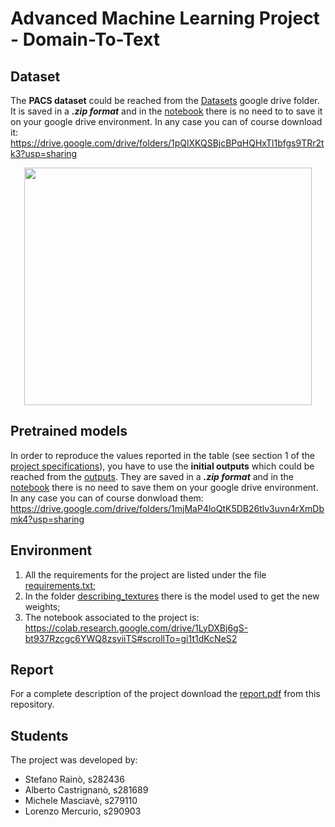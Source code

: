 # Advanced Machine Learning Project - Domain-To-Text
 
## Dataset
The **PACS dataset** could be reached from the [Datasets](https://drive.google.com/drive/folders/1pQlXKQSBjcBPqHQHxTl1bfgs9TRr2tk3?usp=sharing) google drive folder. It is saved in a ***.zip format*** and in the [notebook](https://colab.research.google.com/drive/1LyDXBj6gS-bt937Rzcgc6YWQ8zsviiTS#scrollTo=gi1t1dKcNeS2) there is no need to to save it on your google drive environment. In any case you can of course download it: https://drive.google.com/drive/folders/1pQlXKQSBjcBPqHQHxTl1bfgs9TRr2tk3?usp=sharing

<p align="center">
  <img width="460" height="380" src="https://production-media.paperswithcode.com/datasets/PACS-0000001060-38db8f1d_ucFoTXn.jpg">
</p>

## Pretrained models

In order to reproduce the values reported in the table (see section 1 of the [project specifications](https://github.com/steo13/aml-domain2text-project/blob/main/project_specifications.pdf)), you have to use the **initial outputs** which could be reached from the [outputs](https://drive.google.com/drive/folders/1mjMaP4loQtK5DB26tlv3uvn4rXmDbmk4?usp=sharing). They are saved in a ***.zip format*** and in the [notebook](https://colab.research.google.com/drive/1LyDXBj6gS-bt937Rzcgc6YWQ8zsviiTS#scrollTo=gi1t1dKcNeS2) there is no need to save them on your google drive environment. In any case you can of course donwload them: https://drive.google.com/drive/folders/1mjMaP4loQtK5DB26tlv3uvn4rXmDbmk4?usp=sharing

## Environment

1) All the requirements for the project are listed under the file [requirements.txt](https://github.com/steo13/aml-domain2text-project/blob/main/requirements.txt);
2) In the folder [describing_textures](https://github.com/steo13/aml-domain2text-project/tree/main/describing_textures) there is the model used to get the new weights;
3) The notebook associated to the project is: https://colab.research.google.com/drive/1LyDXBj6gS-bt937Rzcgc6YWQ8zsviiTS#scrollTo=gi1t1dKcNeS2

## Report

For a complete description of the project download the [report.pdf](https://github.com/steo13/aml-domain2text-project/blob/main/paper.pdf) from this repository.

## Students
The project was developed by:
- Stefano Rainò, s282436
- Alberto Castrignanò, s281689
- Michele Masciavè, s279110
- Lorenzo Mercurio, s290903

